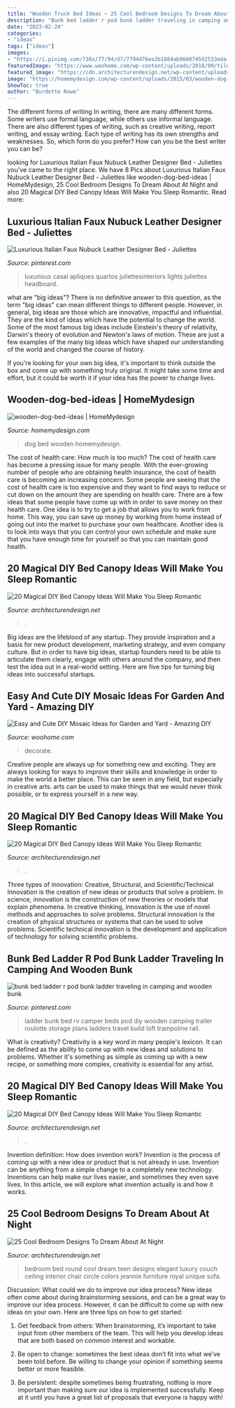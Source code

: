 ```yaml
---
title: "Wooden Truck Bed Ideas ~ 25 Cool Bedroom Designs To Dream About At Night"
description: "Bunk bed ladder r pod bunk ladder traveling in camping and wooden bunk"
date: "2023-02-24"
categories:
- "ideas"
tags: ["ideas"]
images:
- "https://i.pinimg.com/736x/77/94/d7/7794d76ea3b1884ab966074592533eda.jpg"
featuredImage: "https://www.woohome.com/wp-content/uploads/2018/09/tiled-and-mosaic-garden-projects-7.jpg"
featured_image: "https://cdn.architecturendesign.net/wp-content/uploads/2015/07/AD-DIY-Bed-Canopy-10.jpg"
image: "https://homemydesign.com/wp-content/uploads/2015/03/wooden-dog-bed-ideas.jpg"
ShowToc: true
author: "Burdette Rowe"
---
```



The different forms of writing
In writing, there are many different forms. Some writers use formal language, while others use informal language. There are also different types of writing, such as creative writing, report writing, and essay writing. Each type of writing has its own strengths and weaknesses. So, which form do you prefer? How can you be the best writer you can be?

	

		
looking for Luxurious Italian Faux Nubuck Leather Designer Bed - Juliettes you've came to the right place. We have 8 Pics about Luxurious Italian Faux Nubuck Leather Designer Bed - Juliettes like wooden-dog-bed-ideas | HomeMydesign, 25 Cool Bedroom Designs To Dream About At Night and also 20 Magical DIY Bed Canopy Ideas Will Make You Sleep Romantic. Read more:
		
    
## Luxurious Italian Faux Nubuck Leather Designer Bed - Juliettes

<img loading=lazy src="https://i.pinimg.com/736x/53/0a/80/530a809765a4b8c60cd31c633b416218.jpg" onerror="this.onerror=null;this.src='https://tse2.mm.bing.net/th?id=OIP.R4c140rBSqpRzexmSFJ_eQHaLG&amp;pid=15.1';" alt="Luxurious Italian Faux Nubuck Leather Designer Bed - Juliettes">

_Source: pinterest.com_

>luxurious casal apliques quartos juliettesinteriors lights juliettes headboard. 

	

what are "big ideas"?
There is no definitive answer to this question, as the term "big ideas" can mean different things to different people. However, in general, big ideas are those which are innovative, impactful and influential. They are the kind of ideas which have the potential to change the world.
Some of the most famous big ideas include Einstein's theory of relativity, Darwin's theory of evolution and Newton's laws of motion. These are just a few examples of the many big ideas which have shaped our understanding of the world and changed the course of history.

If you're looking for your own big idea, it's important to think outside the box and come up with something truly original. It might take some time and effort, but it could be worth it if your idea has the power to change lives.

    
## Wooden-dog-bed-ideas | HomeMydesign

<img loading=lazy src="https://homemydesign.com/wp-content/uploads/2015/03/wooden-dog-bed-ideas.jpg" onerror="this.onerror=null;this.src='https://tse4.mm.bing.net/th?id=OIP.XtTgMkvMMKrBZmpu4nEQ4gHaK_&amp;pid=15.1';" alt="wooden-dog-bed-ideas | HomeMydesign">

_Source: homemydesign.com_

>dog bed wooden homemydesign. 

	

The cost of health care: How much is too much?
The cost of health care has become a pressing issue for many people. With the ever-growing number of people who are obtaining health insurance, the cost of health care is becoming an increasing concern. Some people are seeing that the cost of health care is too expensive and they want to find ways to reduce or cut down on the amount they are spending on health care. There are a few ideas that some people have come up with in order to save money on their health care. One idea is to try to get a job that allows you to work from home. This way, you can save up money by working from home instead of going out into the market to purchase your own healthcare. Another idea is to look into ways that you can control your own schedule and make sure that you have enough time for yourself so that you can maintain good health.

    
## 20 Magical DIY Bed Canopy Ideas Will Make You Sleep Romantic

<img loading=lazy src="https://cdn.architecturendesign.net/wp-content/uploads/2015/07/AD-DIY-Bed-Canopy-19.jpg" onerror="this.onerror=null;this.src='https://tse4.mm.bing.net/th?id=OIP.QE43WWZD6XzXMSssyA6VOQHaLD&amp;pid=15.1';" alt="20 Magical DIY Bed Canopy Ideas Will Make You Sleep Romantic">

_Source: architecturendesign.net_

>. 

	

Big ideas are the lifeblood of any startup. They provide inspiration and a basis for new product development, marketing strategy, and even company culture. But in order to have big ideas, startup founders need to be able to articulate them clearly, engage with others around the company, and then test the idea out in a real-world setting. Here are five tips for turning big ideas into successful startups.

    
## Easy And Cute DIY Mosaic Ideas For Garden And Yard - Amazing DIY

<img loading=lazy src="https://www.woohome.com/wp-content/uploads/2018/09/tiled-and-mosaic-garden-projects-7.jpg" onerror="this.onerror=null;this.src='https://tse4.mm.bing.net/th?id=OIP.PxTRWq2bbu7TfftqrCZeugHaM0&amp;pid=15.1';" alt="Easy and Cute DIY Mosaic Ideas for Garden and Yard - Amazing DIY">

_Source: woohome.com_

>decorate. 

	

Creative people are always up for something new and exciting. They are always looking for ways to improve their skills and knowledge in order to make the world a better place. This can be seen in any field, but especially in creative arts. arts can be used to make things that we would never think possible, or to express yourself in a new way.

    
## 20 Magical DIY Bed Canopy Ideas Will Make You Sleep Romantic

<img loading=lazy src="https://cdn.architecturendesign.net/wp-content/uploads/2015/07/AD-DIY-Bed-Canopy-17.jpg" onerror="this.onerror=null;this.src='https://tse1.mm.bing.net/th?id=OIP.SJIxJWul90I5qUNMYsM07QHaLH&amp;pid=15.1';" alt="20 Magical DIY Bed Canopy Ideas Will Make You Sleep Romantic">

_Source: architecturendesign.net_

>. 

	

Three types of innovation: Creative, Structural, and Scientific/Technical
Innovation is the creation of new ideas or products that solve a problem. In science, innovation is the construction of new theories or models that explain phenomena. In creative thinking, innovation is the use of novel methods and approaches to solve problems. Structural innovation is the creation of physical structures or systems that can be used to solve problems. Scientific technical innovation is the development and application of technology for solving scientific problems.

    
## Bunk Bed Ladder R Pod Bunk Ladder Traveling In Camping And Wooden Bunk

<img loading=lazy src="https://i.pinimg.com/736x/77/94/d7/7794d76ea3b1884ab966074592533eda.jpg" onerror="this.onerror=null;this.src='https://tse1.mm.bing.net/th?id=OIP.-Ds322HGuOnaJaXIWcKtzQHaJ4&amp;pid=15.1';" alt="bunk bed ladder r pod bunk ladder traveling in camping and wooden bunk">

_Source: pinterest.com_

>ladder bunk bed rv camper beds pod diy wooden camping trailer roulotte storage plans ladders travel build loft trampoline rail. 

	

What is creativity?
Creativity is a key word in many people's lexicon. It can be defined as the ability to come up with new ideas and solutions to problems. Whether it's something as simple as coming up with a new recipe, or something more complex, creativity is essential for any artist.

    
## 20 Magical DIY Bed Canopy Ideas Will Make You Sleep Romantic

<img loading=lazy src="https://cdn.architecturendesign.net/wp-content/uploads/2015/07/AD-DIY-Bed-Canopy-10.jpg" onerror="this.onerror=null;this.src='https://tse4.mm.bing.net/th?id=OIP.ohSb7bFCIAILYKSyLgIbxwHaJ4&amp;pid=15.1';" alt="20 Magical DIY Bed Canopy Ideas Will Make You Sleep Romantic">

_Source: architecturendesign.net_

>. 

	

Invention definition: How does invention work?
Invention is the process of coming up with a new idea or product that is not already in use. Invention can be anything from a simple change to a completely new technology. Inventions can help make our lives easier, and sometimes they even save lives. In this article, we will explore what invention actually is and how it works.

    
## 25 Cool Bedroom Designs To Dream About At Night

<img loading=lazy src="http://cdn.architecturendesign.net/wp-content/uploads/2014/09/18-round-velvet-elegant-bed.jpg" onerror="this.onerror=null;this.src='https://tse2.mm.bing.net/th?id=OIP.jitgndKbMNPfPxANAJ5B_AHaHa&amp;pid=15.1';" alt="25 Cool Bedroom Designs To Dream About At Night">

_Source: architecturendesign.net_

>bedroom bed round cool dream teen designs elegant luxury couch ceiling interior chair circle colors jeannie furniture royal unique sofa. 

	

Discussion: What could we do to improve our idea process?
New ideas often come about during brainstorming sessions, and can be a great way to improve our idea process. However, it can be difficult to come up with new ideas on your own. Here are three tips on how to get started:
1. Get feedback from others: When brainstorming, it’s important to take input from other members of the team. This will help you develop ideas that are both based on common interest and workable.

2. Be open to change: sometimes the best ideas don’t fit into what we’ve been told before. Be willing to change your opinion if something seems better or more feasible.

3. Be persistent: despite sometimes being frustrating, nothing is more important than making sure our idea is implemented successfully. Keep at it until you have a great list of proposals that everyone is happy with!


